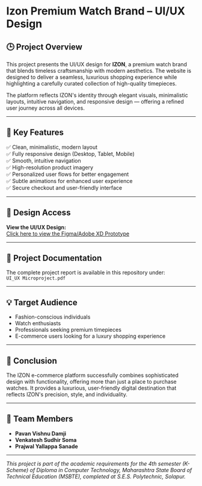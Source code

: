 # Izon Premium Watch Brand – UI/UX Design

## 🕒 Project Overview

This project presents the UI/UX design for **IZON**, a premium watch brand that blends timeless craftsmanship with modern aesthetics. The website is designed to deliver a seamless, luxurious shopping experience while highlighting a carefully curated collection of high-quality timepieces.

The platform reflects IZON's identity through elegant visuals, minimalistic layouts, intuitive navigation, and responsive design — offering a refined user journey across all devices.

---

## 🎯 Key Features

✅ Clean, minimalistic, modern layout  
✅ Fully responsive design (Desktop, Tablet, Mobile)  
✅ Smooth, intuitive navigation  
✅ High-resolution product imagery  
✅ Personalized user flows for better engagement  
✅ Subtle animations for enhanced user experience  
✅ Secure checkout and user-friendly interface  

---

## 🔗 Design Access

**View the UI/UX Design:**  
[Click here to view the Figma/Adobe XD Prototype]([#](https://www.figma.com/proto/hBqbnuNdTCgjFSiC6O1HbO/Microproject-watches?node-id=6-6&starting-point-node-id=6%3A6&scaling=scale-down-width&content-scaling=fixed)) 

---

## 📄 Project Documentation

The complete project report is available in this repository under:  
`UI_UX Microproject.pdf`

---

## 💡 Target Audience

- Fashion-conscious individuals  
- Watch enthusiasts  
- Professionals seeking premium timepieces  
- E-commerce users looking for a luxury shopping experience  

---

## 📢 Conclusion

The IZON e-commerce platform successfully combines sophisticated design with functionality, offering more than just a place to purchase watches. It provides a luxurious, user-friendly digital destination that reflects IZON's precision, style, and individuality.

---

## 👥 Team Members

- **Pavan Vishnu Damji** 
- **Venkatesh Sudhir Soma**  
- **Prajwal Yallappa Sanade** 
---

*This project is part of the academic requirements for the 4th semester (K-Scheme) of Diploma in Computer Technology, Maharashtra State Board of Technical Education (MSBTE), completed at S.E.S. Polytechnic, Solapur.*

